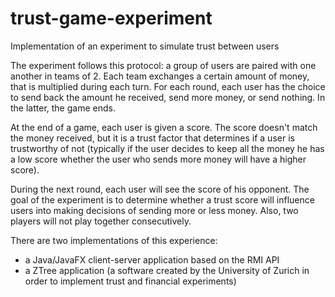 # trust-game-experiment
Implementation of an experiment to simulate trust between users

The experiment follows this protocol: a group of users are paired with one another in teams of 2. Each team exchanges a certain amount of money,
that is multiplied during each turn. For each round, each user has the choice to send back the amount he received, send more money, or send nothing.
In the latter, the game ends.

At the end of a game, each user is given a score. The score doesn't match the money received, but it is a trust factor that determines if a user is trustworthy of not
(typically if the user decides to keep all the money he has a low score whether the user who sends more money will have a higher score).

During the next round, each user will see the score of his opponent. The goal of the experiment is to determine whether a trust score will influence users into making decisions of sending more or less money.
Also, two players will not play together consecutively.

There are two implementations of this experience:
- a Java/JavaFX client-server application based on the RMI API
- a ZTree application (a software created by the University of Zurich in order to implement trust and financial experiments)
